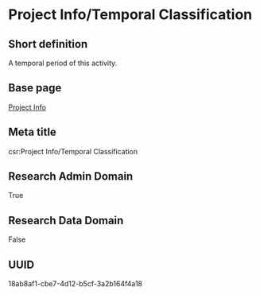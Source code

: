 # Project Info/Temporal Classification
## Short definition
A temporal period of this activity.
## Base page
[Project Info](../../Objects/Project%20Info.md)
## Meta title
csr:Project Info/Temporal Classification
## Research Admin Domain
True
## Research Data Domain
False
## UUID
18ab8af1-cbe7-4d12-b5cf-3a2b164f4a18
